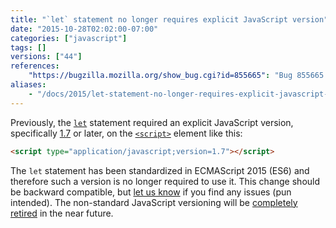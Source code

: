```yaml
---
title: "`let` statement no longer requires explicit JavaScript version"
date: "2015-10-28T02:02:00-07:00"
categories: ["javascript"]
tags: []
versions: ["44"]
references:
    "https://bugzilla.mozilla.org/show_bug.cgi?id=855665": "Bug 855665 - Enable let without version=1.7+"
aliases:
    - "/docs/2015/let-statement-no-longer-requires-explicit-javascript-version-in-non-strict-mode/"
---
```

Previously, the [`let`](https://developer.mozilla.org/en-US/docs/Web/JavaScript/Reference/Statements/let) statement required an explicit JavaScript version, specifically [1.7](https://developer.mozilla.org/en-US/docs/Web/JavaScript/New_in_JavaScript/1.7) or later, on the [`<script>`](https://developer.mozilla.org/en-US/docs/Web/HTML/Element/script) element like this:

```html
<script type="application/javascript;version=1.7"></script>
```

The `let` statement has been standardized in ECMAScript 2015 (ES6) and therefore such a version is no longer required to use it. This change should be backward compatible, but [let us know](https://www.fxsitecompat.com/en-US/contribute/) if you find any issues (pun intended). The non-standard JavaScript versioning will be [completely retired](https://www.fxsitecompat.com/en-US/docs/2015/javascript-versions-will-be-retired/) in the near future.
